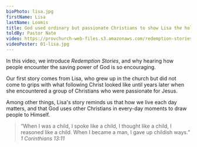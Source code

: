 ```yaml
---
bioPhoto: lisa.jpg
firstName: Lisa
lastName: Loomis
title: God used ordinary but passionate Christians to show Lisa the hollowness of mere outward religion.
toldBy: Pastor Nate
video: https://provchurch-web-files.s3.amazonaws.com/redemption-stories/01-lisa.mp4
videoPoster: 01-lisa.jpg
---
```


In this video, we introduce *Redemption Stories*, and why hearing how people encounter the saving power of God is so encouraging.

Our first story comes from Lisa, who grew up in the church but did not come to grips with what following Christ looked like until years later when she encountered a group of Christians who were passionate for Jesus.

Among other things, Lisa's story reminds us that how we live each day matters, and that God uses other Christians in every-day moments to draw people to Himself.  

> “When I was a child, I spoke like a child, I thought like a child, I reasoned like a child. When I became a man, I gave up childish ways.” <cite>1 Corinthians 13:11</cite>

